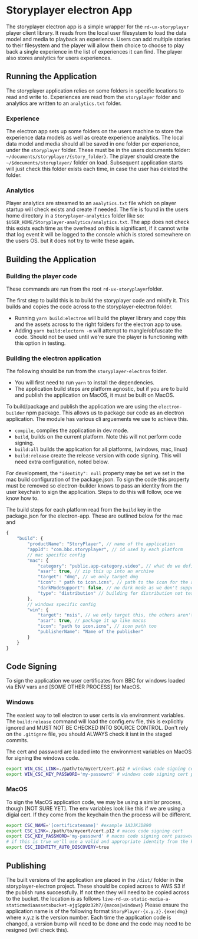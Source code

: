 # Storyplayer electron App

The storyplayer electron app is a simple wrapper for the `rd-ux-storyplayer` player client library. It reads from the local user filesystem to load the data model and media to playback an experience. Users can add multiple stories to their filesystem and the player will allow them choice to choose to play back a single experience in the list of experiences it can find. The player also stores analytics for users experiences.


## Running the Application

The storyplayer application relies on some folders in specific locations to read and write to. Experiences are read from the `storyplayer` folder and analytics are written to an `analytics.txt` folder.

### Experience
The electron app sets up some folders on the users machine to store the experience data models as well as create experience analytics. The local data model and media should all be saved in one folder per experience, under the `storyplayer` folder. These must be in the users documents folder: `~/documents/storyplayer/{story_folder}`. The player should create the `~/$documents/storuplayer/` folder on load. Subsequent application starts will just check this folder exists each time, in case the user has deleted the folder.

### Analytics
Player analytics are streamed to an `analytics.txt` file  which on player startup will check exists and create if needed. The file is found in the users home directory in a `Storyplayer-analytics` folder like so: `$USER_HOME/Storyplayer-analytics/analytics.txt`. The app does not check this exists each time as the overhead on this is significant, if it cannot write that log event it will be logged to the console which is stored somewhere on the users OS. but it does not try to write these again.


## Building the Application

### Building the player code

These commands are run from the root `rd-ux-storyplayer`folder.

The first step to build this is to build the storyplayer code and minify it. This builds and copies the code across to the storyplayer-electron folder. 
* Running `yarn build:electron` will build the player library and copy this and the assets across to the right folders for the electron app to use. 
* Adding `yarn build:electorn -m` will attempt to mangle/obfuscate the code. Should not be used until we're sure the player is functioning with this option in testing.

### Building the electron application

The following should be run from the `storyplayer-electron` folder. 

* You will first need to run `yarn` to install the dependencies. 
* The application build steps are platform agnostic, but if you are to build and publish the application on MacOS, it must be built on MacOS.

To build/package and publish the application we are using the `electron-builder` npm package. This allows us to package our code as an electron application. The module has various cli arguements we use to achieve this.
* `compile`, compiles the application in dev mode.
* `build`, builds on the current platform. Note this will not perform code signing.
* `build:all` builds the application for all platforms, (windows, mac, linux)
* `build:release` create the release version with code signing. This will need extra configuration, noted below.

For development, the  `"identity": null` property may be set we set in the mac build configuration of the package.json. To sign the code this property must be removed so electron-builder knows to pass an identity from the user keychain to sign the application. Steps to do this will follow, oce we know how to.

The build steps for each platform read from the `build` key in the package.json for the electron-app. These are outlined below for the mac and 
```js
{
    "build": {
        "productName": "StoryPlayer", // name of the application
        "appId": "com.bbc.storyplayer", // id used by each platform
        // mac specific config
        "mac": {
            "category": "public.app-category.video", // what do we define our app as for apple to sort
            "asar": true, // zip this up into an archive
            "target": "dmg", // we only target dmg
            "icon": " path to icon.icns", // path to the icon for the application
            "darkModeSupport": false, // no dark mode as we don't support it in the player
            "type": "distribution" // building for distribution not testing
        },
        // windows specific config
        "win": {
            "target": "nsis", // we only target this, the others aren't needed
            "asar": true, // package it up like macos
            "icon": "path to icon.icns", // icon path too
            "publisherName": "Name of the publisher"
        }
    }
}
```

## Code Signing

To sign the application we user certificates from BBC for windows loaded via ENV vars and [SOME OTHER PROCESS] for MacOS. 

### Windows
The easiest way to tell electron to user certs is via environment variables. The `build:release` command will load the config.env file, this is explicitly ignored and MUST NOT BE CHECKED INTO SOURCE CONTROL. Don't rely on the `.gitignre` file,  you should ALWAYS check it isnt in the staged commits.

The cert and password are loaded into the environment variables on MacOS for signing the windows code.
```bash
export WIN_CSC_LINK=./path/to/mycert/cert.p12 # windows code signing cert 
export WIN_CSC_KEY_PASSWORD='my-passowrd' # windows code signing cert password
```

### MacOS 

To sign the MacOS application code, we may be using a similar process, though [NOT SURE YET]. The env variables look like this if we are using a digial cert. If they come from the keychain then the process will be different.

```bash
export CSC_NAME='[certificatename]' #example 1A3JKJD89O
export CSC_LINK=./path/to/mycert/cert.p12 # macos code signing cert
export CSC_KEY_PASSWORD='my-passowrd' # macos code signing cert password
# if this is true we'll use a valid and appropriate identity from the keychain in macos
export CSC_IDENTITY_AUTO_DISCOVERY=true 
```

## Publishing

The built versions of the application are placed in the `/dist/` folder in the storyplayer-electron project. These should be copied across to AWS S3 if the publish runs successfully. If not then they will need to be copied across to the bucket. the location is as follows `live-rd-ux-static-media-a-staticmediaassetsbucket-ejg5pp0z32h7/{macos|windows}` Please ensure the application name is of the following format `StoryPlayer-{x.y.z}.{exe|dmg}` where x.y.z is the version number. Each time the application code is changed, a version bump will need to be done and the code may need to be resigned (will check this). 